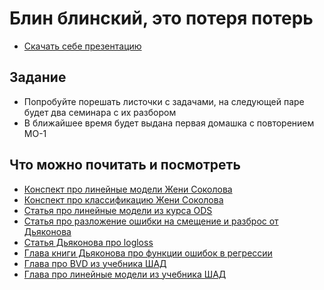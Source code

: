 # Блин блинский, это потеря потерь

- [Скачать себе презентацию](https://github.com/FUlyankin/deep_learning_tf/raw/main/week01/ml_slides_01.pdf)

## Задание

- Попробуйте порешать листочки с задачами, на следующей паре будет два семинара с их разбором
- В ближайшее время будет выдана первая домашка с повторением МО-1


## Что можно почитать и посмотреть

- [Конспект про линейные модели Жени Соколова](https://github.com/esokolov/ml-course-hse/blob/master/2021-fall/lecture-notes/lecture02-linregr.pdf)
- [Конспект про классификацию Жени Соколова](https://github.com/esokolov/ml-course-hse/blob/master/2021-fall/lecture-notes/lecture05-linclass.pdf)
- [Статья про линейные модели из курса ODS](https://habr.com/ru/company/ods/blog/323890/)
- [Статья про разложение ошибки на смещение и разброс от Дьяконова](https://dyakonov.org/2018/04/25/смещение-bias-и-разброс-variance-модели-алгорит/)
- [Статья Дьяконова про logloss](https://dyakonov.org/2018/03/12/логистическая-функция-ошибки/)
- [Глава книги Дьяконова про функции ошибок в регрессии](https://dyakonov.org/2018/10/23/функции-ошибок-в-задачах-регрессии/)
- [Глава про BVD из учебника ШАД](https://ml-handbook.ru/chapters/ml_theory/bias_variance_decomposition)
- [Глава про линейные модели из учебника ШАД](https://ml-handbook.ru/chapters/linear_models/intro)
